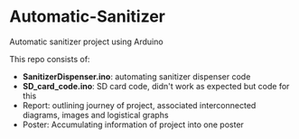 # Automatic-Sanitizer

Automatic sanitizer project using Arduino

This repo consists of:
- **SanitizerDispenser.ino**: automating sanitizer dispenser code
- **SD_card_code.ino**: SD card code, didn't work as expected but code for this
- Report: outlining journey of project, associated interconnected diagrams, images and logistical graphs
- Poster: Accumulating information of project into one poster
